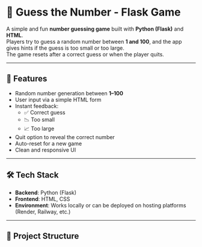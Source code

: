 # 🎯 Guess the Number - Flask Game

A simple and fun **number guessing game** built with **Python (Flask)** and **HTML**.  
Players try to guess a random number between **1 and 100**, and the app gives hints if the guess is too small or too large.  
The game resets after a correct guess or when the player quits.

---

## 🚀 Features
- Random number generation between **1–100**
- User input via a simple HTML form
- Instant feedback:
  - ✅ Correct guess
  - 📉 Too small
  - 📈 Too large
- Quit option to reveal the correct number
- Auto-reset for a new game
- Clean and responsive UI

---

## 🛠️ Tech Stack
- **Backend**: Python (Flask)
- **Frontend**: HTML, CSS
- **Environment**: Works locally or can be deployed on hosting platforms (Render, Railway, etc.)

---

## 📂 Project Structure
